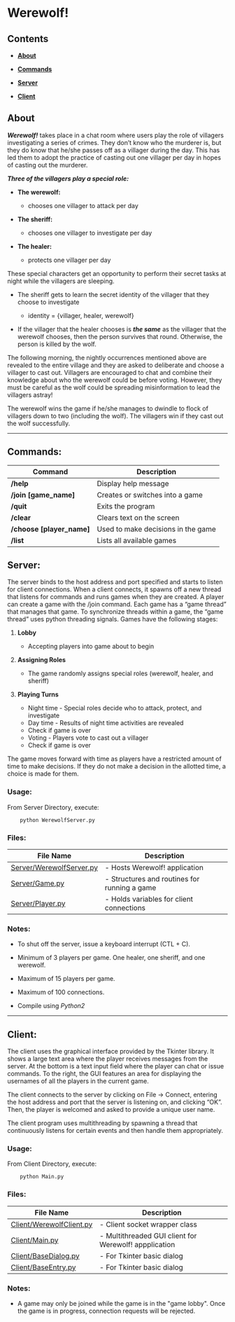 # Werewolf!

## Contents

- [**About**](#about)

- [**Commands**](#commands)

- [**Server**](#server)

- [**Client**](#client)



## About

***Werewolf!*** takes place in a chat room where users play the role of villagers
investigating a series of crimes. They don’t know who the murderer is, but they
do know that he/she passes off as a villager during the day. This has led them
to adopt the practice of casting out one villager per day in hopes of casting
out the murderer.

***Three of the villagers play a special role:***

- **The werewolf:** 
	- chooses one villager to attack per day

- **The sheriff:** 
	- chooses one villager to investigate per day
		
- **The healer:**
	- protects one villager per day

These special characters get an opportunity to perform their secret tasks at
night while the villagers are sleeping. 

- The sheriff gets to learn the secret identity of the villager that they
  choose to investigate 
	- identity = {villager, healer, werewolf} 

- If the villager that the healer chooses is ***the same*** as the villager that the
  werewolf chooses, then the person survives that round. Otherwise, the person
  is killed by the wolf. 

The following morning, the nightly occurrences mentioned above are revealed to
the entire village and they are asked to deliberate and choose a villager to
cast out. Villagers are encouraged to chat and combine their knowledge about
who the werewolf could be before voting. However, they must be careful as the
wolf could be spreading misinformation to lead the villagers astray!

The werewolf wins the game if he/she manages to dwindle to flock of villagers
down to two (including the wolf). The villagers win if they cast out the wolf
successfully.


---

## Commands:

| **Command**               | **Description**                    |
|---------------------------|------------------------------------|
| **/help**                 | Display help message               |
| **/join [game_name]**     | Creates or switches into a game    |
| **/quit**                 | Exits the program                  |
| **/clear**                | Clears text on the screen          |
| **/choose [player_name]** | Used to make decisions in the game |
| **/list**                 | Lists all available games          |


## Server:
 
The server binds to the host address and port specified and starts to listen
for client connections. When a client connects, it spawns off a new thread that
listens for commands and runs games when they are created. A player can create
a game with the /join command. Each game has a “game thread” that manages that game.
To synchronize threads within a game, the “game thread” uses python threading
signals.  Games have the following stages:

1. **Lobby** 
	- Accepting players into game about to begin

2. **Assigning Roles** 
	- The game randomly assigns special roles (werewolf, healer, and sheriff)

3. **Playing Turns**
	
	- Night time - Special roles decide who to attack, protect, and investigate
	- Day time   - Results of night time activities are revealed
	- Check if game is over
	- Voting     - Players vote to cast out a villager
	- Check if game is over

The game moves forward with time as players have a restricted amount of time to
make decisions. If they do not make a decision in the allotted time, a choice
is made for them.

### Usage:

From Server Directory, execute:

		python WerewolfServer.py

### Files:

 | **File Name**         | **Description**                                  |
 |-------------------|----------------------------------------------|
 | [Server/WerewolfServer.py](https://github.com/adelgado0723/portfolio/blob/master/Werewolf/Server/WerewolfServer.py) | - Hosts Werewolf! application                |
 | [Server/Game.py](https://github.com/adelgado0723/portfolio/blob/master/Werewolf/Server/Game.py) | - Structures and routines for running a game |
 | [Server/Player.py](https://github.com/adelgado0723/portfolio/blob/master/Werewolf/Server/Player.py) | - Holds variables for client connections     |
	
### Notes:
	
 - To shut off the server, issue a keyboard interrupt (CTL + C).

 - Minimum of 3 players per game. One healer, one sheriff, and one werewolf.
	
 - Maximum of 15 players per game.
	
 - Maximum of 100 connections.
	
 - Compile using *Python2*
	
	
---

## Client:

The client uses the graphical interface provided by the Tkinter library. It
shows a large text area where the player receives messages from the server. At
the bottom is a text input field where the player can chat or issue commands.
To the right, the GUI features an area for displaying the usernames of all
the players in the current game. 

The client connects to the server by clicking on File -> Connect, entering the
host address and port that the server is listening on, and clicking “OK”. Then,
the player is welcomed and asked to provide a unique user name. 

The client program uses multithreading by spawning a thread that continuously
listens for certain events and then handle them appropriately. 

### Usage:

From Client Directory, execute:

		python Main.py

### Files:

 | **File Name**         | **Description**                                           |
 |-------------------|-------------------------------------------------------|
 | [Client/WerewolfClient.py](https://github.com/adelgado0723/portfolio/blob/master/Werewolf/Client/WerewolfClient.py) | - Client socket wrapper class                         |
 | [Client/Main.py](https://github.com/adelgado0723/portfolio/blob/master/Werewolf/Client/Main.py) | - Multithreaded GUI client for Werewolf! appplication |
 | [Client/BaseDialog.py](https://github.com/adelgado0723/portfolio/blob/master/Werewolf/Client/BaseDialog.py) |  -  For Tkinter basic dialog |
 | [Client/BaseEntry.py](https://github.com/adelgado0723/portfolio/blob/master/Werewolf/Client/BaseEntry.py) |  -  For Tkinter basic dialog |


### Notes:
	
 - A game may only be joined while the game is in the "game lobby". Once the
   game is in progress, connection requests will be rejected.
	
	

